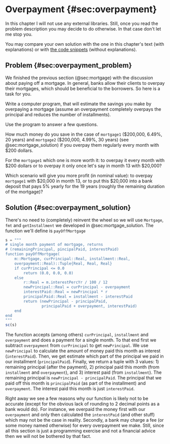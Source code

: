 # Overpayment {#sec:overpayment}

In this chapter I will not use any external libraries. Still, once you read the
problem description you may decide to do otherwise. In that case don't let me
stop you.

You may compare your own solution with the one in this chapter's text (with
explanations) or with [the code
snippets](https://github.com/b-lukaszuk/BS_wJ_eng/tree/main/code_snippets/overpayment)
(without explanations).

## Problem {#sec:overpayment_problem}

We finished the previous section (@sec:mortgage) with the discussion about
paying off a mortgage. In general, banks allow their clients to overpay their
mortgages, which should be beneficial to the borrowers. So here is a task for
you.

Write a computer program, that will estimate the savings you make by overpaying
a mortgage (assume an overpayment completely overpays the principal and
reduces the number of installments).

Use the program to answer a few questions.

How much money do you save in the case of `mortgage1` (\$200,000, 6.49%, 20 years) and `mortgage2` (\$200,000, 4.99%, 30 years) (see @sec:mortgage_solution) if you overpay them regularly every month with \$200 dollars.

For the `mortgage1` which one is more worth it: to overpay it every month with
\$200 dollars or to overpay it only once let's say in month 13 with \$20,000?

Which scenario will give you more profit (in nominal value): to overpay `mortgage1` with \$20,000 in month 13, or to put this \$20,000 into a bank deposit that pays 5% yearly for the 19 years (roughly the remaining duration of the mortgage)?

## Solution {#sec:overpayment_solution}

There's no need to (completely) reinvent the wheel so we will use `Mortgage`,
`fmt` and `getInstallment` we developed in @sec:mortgage_solution. The function
we'll define is `payOffMortgage`

```jl
s = """
# single month payment of mortgage, returns
# (remainingPrincipal, pincipalPaid, interestPaid)
function payOffMortgage(
    m::Mortgage, curPrincipal::Real, installment::Real,
    overpayment::Real)::Tuple{Real, Real, Real}
    if curPrincipal <= 0.0
        return (0.0, 0.0, 0.0)
    else
        r::Real = m.interestPercYr / 100 / 12
        newPrincipal::Real = curPrincipal - overpayment
        interestPaid::Real = newPrincipal * r
        principalPaid::Real = installment - interestPaid
        return (newPrincipal - principalPaid,
                principalPaid + overpayment, interestPaid)
    end
end
"""
sc(s)
```

The function accepts (among others) `curPrincipal`, `installment` and
`overpayment` and does a payment for a single month. To that end first we
subtract `overpayment` from `curPrincipal` to get `newPrincipal`. We use
`newPrincipal` to calculate the amount of money paid this month as interest
(`interestPaid`). Then, we get estimate which part of the principal we paid in
our installment (`principalPaid`). Finally, we return a tuple with 3 values: 1)
remaining principal (after the payment), 2) principal paid this month (from
`installment` and `overpayment`), and 3) interest paid (from `installment`). The
remaining principal is `newPrincipal - principalPaid`. The principal that we
paid off this month is `principalPaid` (as part of the installment) and
`overpayment`. The interest paid this month is just `interestPaid`.

Right away we see a few reasons why our function is likely not to be accurate
(except for the obvious lack of rounding to 2 decimal points as a bank would do).
For instance, we overpaid the money first with our `overpayment` and only then
calculated the `interestPaid` (and other stuff) which may not be the case
in reality. Secondly, a bank may charge a fee (or some money named otherwise)
for every overpayment we make. Still, since all this section is just a
programming exercise and not a financial advice then we will not be bothered by
that fact.
